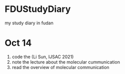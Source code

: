 # FDUStudyDiary
my study diary in fudan

# Oct 14
1. code the (Li Sun, IJSAC 2021)
2. note the lecture about the molecular cummunication
3. read the overview of molecular communication

